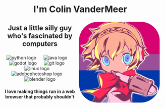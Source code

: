 <h1 align="center">I'm Colin VanderMeer</h1>

###

<img align="right" height="256" src="https://raw.githubusercontent.com/ColinVanderMeer/ColinVanderMeer/main/githubAigis.png"  />

###

<h2 align="center">Just a little silly guy who's fascinated by computers</h2>

###

<div align="center">
  <img src="https://skillicons.dev/icons?i=py" height="60" alt="python logo"  />
  <img width="15" />
  <img src="https://skillicons.dev/icons?i=java" height="60" alt="java logo"  />
  <img width="15" />
  <img src="https://skillicons.dev/icons?i=godot" height="60" alt="godot logo"  />
  <img width="15" />
  <img src="https://skillicons.dev/icons?i=git" height="60" alt="git logo"  />
  <img width="15" />
  <img src="https://skillicons.dev/icons?i=linux" height="60" alt="linux logo"  />
  <img width="15" />
  <img src="https://skillicons.dev/icons?i=ps" height="60" alt="adobephotoshop logo"  />
  <img width="15" />
  <img src="https://skillicons.dev/icons?i=blender" height="60" alt="blender logo"  />
</div>

###

<h4 align="center">I love making things run in a web browser that probably shouldn't</h4>

###

